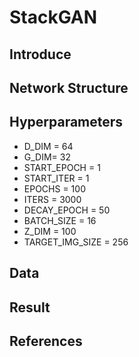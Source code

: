 # StackGAN

## Introduce


## Network Structure



## Hyperparameters
- D_DIM = 64
- G_DIM= 32
- START_EPOCH = 1
- START_ITER = 1
- EPOCHS = 100
- ITERS = 3000
- DECAY_EPOCH = 50
- BATCH_SIZE = 16
- Z_DIM = 100
- TARGET_IMG_SIZE = 256

## Data


## Result


## References
